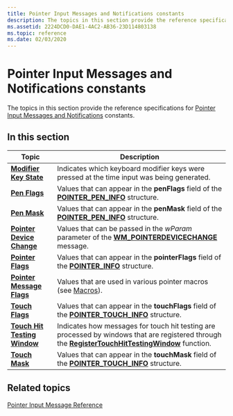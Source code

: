 ```yaml
---
title: Pointer Input Messages and Notifications constants
description: The topics in this section provide the reference specifications for Pointer Input Messages and Notifications constants.
ms.assetid: 2224DCD0-DAE1-4AC2-AB36-23D114803138
ms.topic: reference
ms.date: 02/03/2020
---
```


# Pointer Input Messages and Notifications constants

The topics in this section provide the reference specifications for [Pointer Input Messages and Notifications](messages-and-notifications-portal.md) constants.

## In this section



| Topic                                                                             | Description                                                                                                                                                                                                 |
|-----------------------------------------------------------------------------------|-------------------------------------------------------------------------------------------------------------------------------------------------------------------------------------------------------------|
| [**Modifier Key State**](modifier-key-states-constants.md)<br/>            | Indicates which keyboard modifier keys were pressed at the time input was being generated.<br/>                                                                                                       |
| [**Pen Flags**](pen-flags-constants.md)<br/>                               | Values that can appear in the **penFlags** field of the [**POINTER_PEN_INFO**](/windows/win32/api/winuser/ns-winuser-pointer_pen_info) structure.<br/>                                                                         |
| [**Pen Mask**](pen-mask-constants.md)<br/>                                 | Values that can appear in the **penMask** field of the [**POINTER_PEN_INFO**](/windows/win32/api/winuser/ns-winuser-pointer_pen_info) structure.<br/>                                                                          |
| [**Pointer Device Change**](pointer-device-change-constants.md)<br/>       | Values that can be passed in the *wParam* parameter of the [**WM_POINTERDEVICECHANGE**](wm-pointerdevicechange.md) message.<br/>                                                                    |
| [**Pointer Flags**](pointer-flags-contants.md)<br/>                        | Values that can appear in the **pointerFlags** field of the [**POINTER_INFO**](/windows/win32/api/winuser/ns-winuser-pointer_info) structure.<br/>                                                                              |
| [**Pointer Message Flags**](pointer-message-flags.md)<br/>                 | Values that are used in various pointer macros (see [Macros](macros.md)).<br/>                                                                                                                       |
| [**Touch Flags**](touch-flags-constants.md)<br/>                           | Values that can appear in the **touchFlags** field of the [**POINTER_TOUCH_INFO**](/windows/win32/api/winuser/ns-winuser-pointer_touch_info) structure.<br/>                                                                   |
| [**Touch Hit Testing Window**](touch-hit-testing-window-constants.md)<br/> | Indicates how messages for touch hit testing are processed by windows that are registered through the [**RegisterTouchHitTestingWindow**](/windows/win32/api/winuser/nf-winuser-registertouchhittestingwindow) function.<br/> |
| [**Touch Mask**](touch-mask-constants.md)<br/>                             | Values that can appear in the **touchMask** field of the [**POINTER_TOUCH_INFO**](/windows/win32/api/winuser/ns-winuser-pointer_touch_info) structure.<br/>                                                                    |



 

## Related topics

<dl> <dt>

[Pointer Input Message Reference](wmpointer-reference.md)
</dt> </dl>

 

